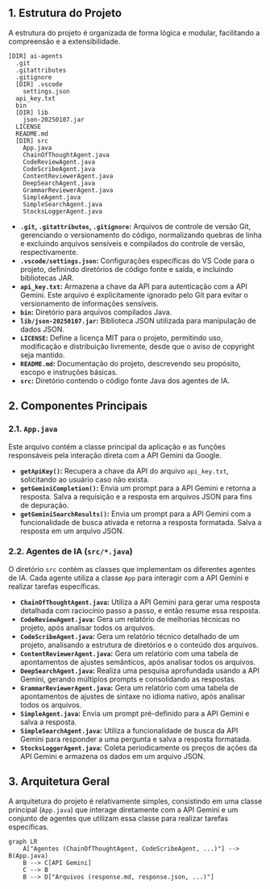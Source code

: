 ## 1. Estrutura do Projeto 

A estrutura do projeto é organizada de forma lógica e modular, facilitando a compreensão e a extensibilidade.

```
[DIR] ai-agents
  .git
  .gitattributes
  .gitignore
  [DIR] .vscode
    settings.json
  api_key.txt
  bin
  [DIR] lib
    json-20250107.jar
  LICENSE
  README.md
  [DIR] src
    App.java
    ChainOfThoughtAgent.java
    CodeReviewAgent.java
    CodeScribeAgent.java
    ContentReviewerAgent.java
    DeepSearchAgent.java
    GrammarReviewerAgent.java
    SimpleAgent.java
    SimpleSearchAgent.java
    StocksLoggerAgent.java
```

*   **`.git`, `.gitattributes`, `.gitignore`:** Arquivos de controle de versão Git, gerenciando o versionamento do código, normalizando quebras de linha e excluindo arquivos sensíveis e compilados do controle de versão, respectivamente.
*   **`.vscode/settings.json`:** Configurações específicas do VS Code para o projeto, definindo diretórios de código fonte e saída, e incluindo bibliotecas JAR.
*   **`api_key.txt`:** Armazena a chave da API para autenticação com a API Gemini.  Este arquivo é explicitamente ignorado pelo Git para evitar o versionamento de informações sensíveis.
*   **`bin`:** Diretório para arquivos compilados Java.
*   **`lib/json-20250107.jar`:** Biblioteca JSON utilizada para manipulação de dados JSON.
*   **`LICENSE`:** Define a licença MIT para o projeto, permitindo uso, modificação e distribuição livremente, desde que o aviso de copyright seja mantido.
*   **`README.md`:** Documentação do projeto, descrevendo seu propósito, escopo e instruções básicas.
*   **`src`:** Diretório contendo o código fonte Java dos agentes de IA.

## 2. Componentes Principais

### 2.1. `App.java`

Este arquivo contém a classe principal da aplicação e as funções responsáveis pela interação direta com a API Gemini da Google.

*   **`getApiKey()`:** Recupera a chave da API do arquivo `api_key.txt`, solicitando ao usuário caso não exista.
*   **`getGeminiCompletion()`:** Envia um prompt para a API Gemini e retorna a resposta. Salva a requisição e a resposta em arquivos JSON para fins de depuração.
*   **`getGeminiSearchResults()`:** Envia um prompt para a API Gemini com a funcionalidade de busca ativada e retorna a resposta formatada. Salva a resposta em um arquivo JSON.

### 2.2. Agentes de IA (`src/*.java`)

O diretório `src` contém as classes que implementam os diferentes agentes de IA. Cada agente utiliza a classe `App` para interagir com a API Gemini e realizar tarefas específicas.

*   **`ChainOfThoughtAgent.java`:** Utiliza a API Gemini para gerar uma resposta detalhada com raciocínio passo a passo, e então resume essa resposta.
*   **`CodeReviewAgent.java`:** Gera um relatório de melhorias técnicas no projeto, após analisar todos os arquivos.
*   **`CodeScribeAgent.java`:** Gera um relatório técnico detalhado de um projeto, analisando a estrutura de diretórios e o conteúdo dos arquivos.
*   **`ContentReviewerAgent.java`:** Gera um relatório com uma tabela de apontamentos de ajustes semânticos, após analisar todos os arquivos.
*   **`DeepSearchAgent.java`:** Realiza uma pesquisa aprofundada usando a API Gemini, gerando múltiplos prompts e consolidando as respostas.
*   **`GrammarReviewerAgent.java`:** Gera um relatório com uma tabela de apontamentos de ajustes de sintaxe no idioma nativo, após analisar todos os arquivos.
*   **`SimpleAgent.java`:** Envia um prompt pré-definido para a API Gemini e salva a resposta.
*   **`SimpleSearchAgent.java`:** Utiliza a funcionalidade de busca da API Gemini para responder a uma pergunta e salva a resposta formatada.
*   **`StocksLoggerAgent.java`:** Coleta periodicamente os preços de ações da API Gemini e armazena os dados em um arquivo JSON.

## 3. Arquitetura Geral

A arquitetura do projeto é relativamente simples, consistindo em uma classe principal (`App.java`) que interage diretamente com a API Gemini e um conjunto de agentes que utilizam essa classe para realizar tarefas específicas.

```mermaid
graph LR
    A["Agentes (ChainOfThoughtAgent, CodeScribeAgent, ...)"] --> B(App.java)
    B --> C[API Gemini]
    C --> B
    B --> D["Arquivos (response.md, response.json, ...)"]
```